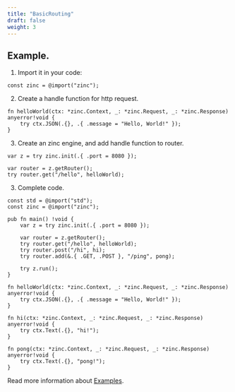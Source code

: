 ```yaml
---
title: "BasicRouting"
draft: false
weight: 3
---
```


## Example.

1. Import it in your code:
```zig
const zinc = @import("zinc");
```

2. Create a handle function for http request.
```zig
fn helloWorld(ctx: *zinc.Context, _: *zinc.Request, _: *zinc.Response) anyerror!void {
    try ctx.JSON(.{}, .{ .message = "Hello, World!" });
}
```

3. Create an zinc engine, and add handle function to router.
```zig
var z = try zinc.init(.{ .port = 8080 });

var router = z.getRouter();
try router.get("/hello", helloWorld);
```

3. Complete code.
```zig
const std = @import("std");
const zinc = @import("zinc");

pub fn main() !void {
    var z = try zinc.init(.{ .port = 8080 });

    var router = z.getRouter();
    try router.get("/hello", helloWorld);
    try router.post("/hi", hi);
    try router.add(&.{ .GET, .POST }, "/ping", pong);

    try z.run();
}

fn helloWorld(ctx: *zinc.Context, _: *zinc.Request, _: *zinc.Response) anyerror!void {
    try ctx.JSON(.{}, .{ .message = "Hello, World!" });
}

fn hi(ctx: *zinc.Context, _: *zinc.Request, _: *zinc.Response) anyerror!void {
    try ctx.Text(.{}, "hi!");
}

fn pong(ctx: *zinc.Context, _: *zinc.Request, _: *zinc.Response) anyerror!void {
    try ctx.Text(.{}, "pong!");
}

```

Read more information about [Examples](https://github.com/zon-dev/zinc-examples).

